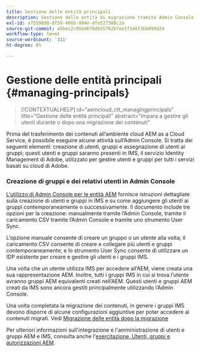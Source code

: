 ```yaml
---
title: Gestione delle entità principali
description: Gestione delle entità di migrazione tramite Admin Console
exl-id: a75598d0-8f59-466b-984e-dfe527388c2a
source-git-commit: a5bec2c05b46f8db55762b7ee1f346f3bb099d24
workflow-type: tm+mt
source-wordcount: '311'
ht-degree: 6%

---
```


# Gestione delle entità principali {#managing-principals}

>[!CONTEXTUALHELP]
>id="aemcloud_ctt_managingprincipals"
>title="Gestione delle entità principali"
>abstract="Impara a gestire gli utenti durante o dopo una migrazione dei contenuti"

Prima del trasferimento dei contenuti all’ambiente cloud AEM as a Cloud Service, è possibile eseguire alcune attività sull’Admin Console.  Si tratta dei seguenti elementi: creazione di utenti, gruppi e assegnazione di utenti ai gruppi; questi utenti e gruppi saranno presenti in IMS, il servizio Identity Management di Adobe, utilizzato per gestire utenti e gruppi per tutti i servizi basati su cloud di Adobe.

### Creazione di gruppi e dei relativi utenti in Admin Console

[L&#39;utilizzo di Admin Console per le entità AEM](https://experienceleague.adobe.com/en/docs/experience-manager-cloud-service/content/security/ims-support#how-to-set-up) fornisce istruzioni dettagliate sulla creazione di utenti e gruppi in IMS e su come aggiungere gli utenti ai gruppi contemporaneamente o successivamente.  Il documento include tre opzioni per la creazione: manualmente tramite l’Admin Console, tramite il caricamento CSV tramite l’Admin Console e tramite uno strumento User Sync.

L’opzione manuale consente di creare un gruppo o un utente alla volta; il caricamento CSV consente di creare e collegare più utenti e gruppi contemporaneamente; e lo strumento User Sync consente di utilizzare un IDP esistente per creare e gestire gli utenti e i gruppi IMS.

Una volta che un utente utilizza IMS per accedere all’AEM, viene creata una sua rappresentazione AEM.  Inoltre, tutti i gruppi IMS in cui si trova l’utente avranno gruppi AEM equivalenti creati nell’AEM.  Questi utenti e gruppi AEM creati da IMS sono ancora gestiti principalmente utilizzando l’Admin Console.

Una volta completata la migrazione dei contenuti, in genere i gruppi IMS devono disporre di alcune configurazioni aggiuntive per poter accedere ai contenuti migrati.  Vedi [Migrazione delle entità dopo la migrazione](/help/journey-migration/managing-principals-after-migration.md)

Per ulteriori informazioni sull&#39;integrazione e l&#39;amministrazione di utenti e gruppi AEM e IMS, consulta anche l&#39;[esercitazione, Utenti, gruppi e autorizzazioni AEM](https://experienceleague.adobe.com/en/docs/experience-manager-learn/cloud-service/accessing/aem-users-groups-and-permissions).
